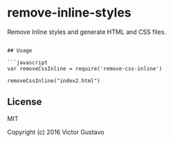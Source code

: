 # remove-inline-styles

Remove Inline styles and generate HTML and CSS files.

```

## Usage

```javascript
var removeCssInline = require('remove-css-inline')

removeCssInline("index2.html")

```

## License

MIT

Copyright (c) 2016 Victor Gustavo